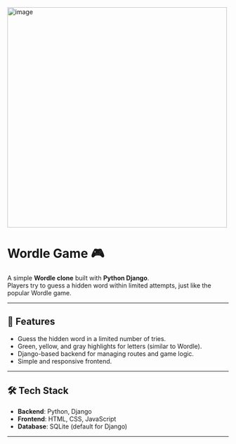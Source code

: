 <img width="500" height="500" alt="image" src="https://github.com/user-attachments/assets/63ee2824-bf8c-4c62-a650-0216a8df806b" />

# Wordle Game 🎮

A simple **Wordle clone** built with **Python Django**.  
Players try to guess a hidden word within limited attempts, just like the popular Wordle game.

---

## 🚀 Features
- Guess the hidden word in a limited number of tries.
- Green, yellow, and gray highlights for letters (similar to Wordle).
- Django-based backend for managing routes and game logic.
- Simple and responsive frontend.

---

## 🛠️ Tech Stack
- **Backend**: Python, Django  
- **Frontend**: HTML, CSS, JavaScript  
- **Database**: SQLite (default for Django)

---
